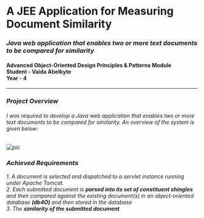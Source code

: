 <h1>A JEE Application for Measuring Document Similarity</h1>
<h3><i> Java web application that enables two or more text documents to
be compared for similarity</i></h3>
<h4>Advanced Object-Oriented
Design Principles & Patterns Module<br>
Student - Vaida Abelkyte<br>
Year - 4</h4>
<hr/>

<h3><i>Project Overview</h3>
<p><h6>
I was required to develop a Java web application that enables two or more text documents to
be compared for similarity. An overview of the system is given below:
</p></h6>

![pic](https://user-images.githubusercontent.com/15648433/34691566-db13beb0-f4b4-11e7-8639-04ec9a961609.png)

<h3><i>Achieved Requirements</h3>
<p>
  1. A document is selected and dispatched to a servlet instance running under Apache Tomcat.<br>
  2. Each submitted document is <strong>parsed into its set of constituent shingles</strong> and
then compared against the existing document(s) in an object-oriented database <strong>(db4O)</strong>
and then stored in the database<br>
  3. The <strong>similarity of the submitted document</strong to the set of documents stored in the
database returned and presented to the session user.<br>
 
  </p>
